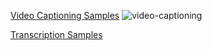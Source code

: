 [Video Captioning Samples](./video-captioning.html)
![video-captioning](.assets/img/video-captioning.png)

[Transcription Samples](./transcription.html)

